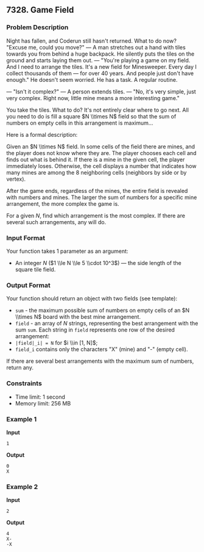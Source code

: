 ## 7328\. Game Field

### Problem Description

Night has fallen, and Coderun still hasn't returned. What to do now? "Excuse me, could you move?" — A man stretches out a hand with tiles towards you from behind a huge backpack. He silently puts the tiles on the ground and starts laying them out. — "You're playing a game on my field. And I need to arrange the tiles. It's a new field for Minesweeper. Every day I collect thousands of them — for over 40 years. And people just don't have enough." He doesn't seem worried. He has a task. A regular routine.

— "Isn't it complex?" — A person extends tiles. — "No, it's very simple, just very complex. Right now, little mine means a more interesting game."

You take the tiles. What to do? It's not entirely clear where to go next. All you need to do is fill a square $N \\times N$ field so that the sum of numbers on empty cells in this arrangement is maximum...

Here is a formal description:

Given an $N \\times N$ field. In some cells of the field there are mines, and the player does not know where they are. The player chooses each cell and finds out what is behind it. If there is a mine in the given cell, the player immediately loses. Otherwise, the cell displays a number that indicates how many mines are among the 8 neighboring cells (neighbors by side or by vertex).

After the game ends, regardless of the mines, the entire field is revealed with numbers and mines. The larger the sum of numbers for a specific mine arrangement, the more complex the game is.

For a given $N$, find which arrangement is the most complex. If there are several such arrangements, any will do.

### Input Format

Your function takes 1 parameter as an argument:

  * An integer $N$ ($1 \\le N \\le 5 \\cdot 10^3$) — the side length of the square tile field.

### Output Format

Your function should return an object with two fields (see template):

  * `sum` - the maximum possible sum of numbers on empty cells of an $N \\times N$ board with the best mine arrangement.
  * `field` - an array of $N$ strings, representing the best arrangement with the sum `sum`.
    Each string in `field` represents one row of the desired arrangement:
  * `|field|_i| = N` for $i \\in [1, N]$;
  * `field_i` contains only the characters "X" (mine) and "-" (empty cell).

If there are several best arrangements with the maximum sum of numbers, return any.

### Constraints

  * Time limit: 1 second
  * Memory limit: 256 MB

### Example 1

**Input**

```
1
```

**Output**

```
0
X
```

### Example 2

**Input**

```
2
```

**Output**

```
4
X-
-X
```